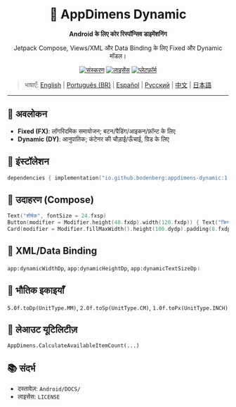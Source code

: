 <div align="center">
    <h1>📐 AppDimens Dynamic</h1>
    <p><strong>Android के लिए कोर रिस्पॉन्सिव डाइमेंशनिंग</strong></p>
    <p>Jetpack Compose, Views/XML और Data Binding के लिए Fixed और Dynamic मॉडल।</p>

[![संस्करण](https://img.shields.io/badge/version-1.0.8-blue.svg)](https://github.com/bodenberg/appdimens/releases)
[![लाइसेंस](https://img.shields.io/badge/license-Apache%202.0-green.svg)](../../../LICENSE)
[![प्लेटफ़ॉर्म](https://img.shields.io/badge/platform-Android%2021+-orange.svg)](https://developer.android.com/)
</div>

> भाषाएँ: [English](../../../../Android/appdimens_dynamic/README.md) | [Português (BR)](../../pt-BR/Android/appdimens_dynamic/README.md) | [Español](../../es/Android/appdimens_dynamic/README.md) | [Русский](../../ru/Android/appdimens_dynamic/README.md) | [中文](../../zh/Android/appdimens_dynamic/README.md) | [日本語](../../ja/Android/appdimens_dynamic/README.md)

---

## 🎯 अवलोकन
- **Fixed (FX)**: लॉगरिदमिक समायोजन; बटन/पैडिंग/आइकन/फ़ॉन्ट के लिए
- **Dynamic (DY)**: आनुपातिक; कंटेनर की चौड़ाई/ऊँचाई, ग्रिड के लिए

## 🚀 इंस्टॉलेशन
```kotlin
dependencies { implementation("io.github.bodenberg:appdimens-dynamic:1.0.8") }
```

## 🎨 उदाहरण (Compose)
```kotlin
Text("शीर्षक", fontSize = 24.fxsp)
Button(modifier = Modifier.height(48.fxdp).width(120.fxdp)) { Text("क्रिया") }
Card(modifier = Modifier.fillMaxWidth().height(100.dydp).padding(8.fxdp)) { }
```

## 📄 XML/Data Binding
`app:dynamicWidthDp`, `app:dynamicHeightDp`, `app:dynamicTextSizeDp`।

## 📏 भौतिक इकाइयाँ
`5.0f.toDp(UnitType.MM)`, `2.0f.toSp(UnitType.CM)`, `1.0f.toPx(UnitType.INCH)`

## 🧮 लेआउट यूटिलिटीज़
`AppDimens.CalculateAvailableItemCount(...)`

## 📚 संदर्भ
- दस्तावेज़: `Android/DOCS/`
- लाइसेंस: `LICENSE`
